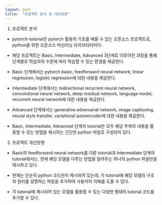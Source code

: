 ```yaml
---
layout: post
title:  "프로젝트 분석 및 개선방향"
---
```

1. 프로젝트 분석

- pytorch-tutorial은 pytorch 활용의 기초를 배울 수 있는 오픈소스 프로젝트로, python을 위한 오픈소스 머신러닝 라이브러리이다.

- 해당 프로젝트는 Basic, Intermediate, Advanced 3단계로 이루어진 과정을 통해 단계별로 학습자의 수준에 따라 학습할 수 있는 환경을 제공한다.

- Basic 단계에서는 pytorch basic, feedforward neural network, linear regression, logistic regression에 대한 내용을 제공한다.

- Intermediate 단계에서는 bidirectional recurrent neural network, convolutional neural network, deep residual network, language model, recurrent neural network에 대한 내용을 제공한다.

- Advanced 단계에서는 generative adversarial network, image captioning, neural style transfer, variational autoencoder에 대한 내용을 제공한다. 

- Basic, Intermediate, Advanced 단계의 tutorial은 모두 해당 주제의 내용을 활용할 수 있는 방법을 제시하는 간단한 python 파일로 구성되어 있다.

2. 프로젝트 개선방향

- Basic의 feedforward neural network를 다룬 tutorial과 Intermediate 단계의 tutorial에서는, 현재 해당 모델을 다루는 방법을 알려주는 하나의 python 파일만을 제시하고 있다.

- 현재는 단순히 python 코드만이 제시되어 있는데, 각 tutorial에 해당 모델의 구조와 원리를 설명하는 파일을 추가하여 사용자의 이해를 도울 수 있다.

- 각 tutorial에 제시되어 있는 모델을 활용할 수 있는 다양한 형태의 tutorial 코드를 추가할 수 있다.


